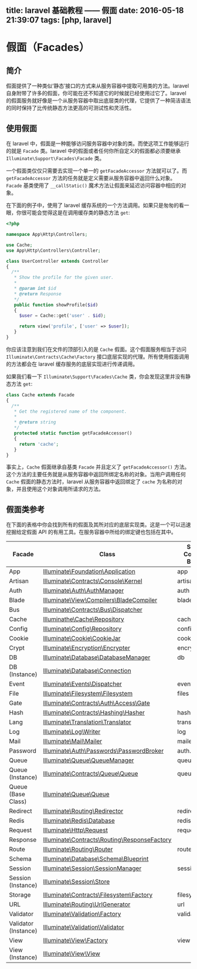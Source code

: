 title: laravel 基础教程 —— 假面
date: 2016-05-18 21:39:07
tags: [php, laravel]
---

# 假面（Facades）

## 简介

假面提供了一种类似‘静态’接口的方式来从服务容器中提取可用类的方法。laravel 自身附带了许多的假面，你可能在还不知道它的时候就已经使用过它了。laravel 的假面服务就好像是一个从服务容器中取出底层类的代理，它提供了一种简洁语法的同时保持了比传统静态方法更高的可测试性和灵活性。

## 使用假面

在 laravel 中，假面是一种能够访问服务容器中对象的类。而使这项工作能够运行的就是 `Facade` 类。laravel 中的假面或者任何你所自定义的假面都必须要继承 `Illuminate\Support\Facades\Facade` 类。

一个假面类仅仅只需要去实现一个单一的 `getFacadeAccessor` 方法就可以了。而 `getFacadeAccessor` 方法的任务就是定义需要从服务容器中返回什么对象。`Facade` 基类使用了 `__callStatic()` 魔术方法让假面来延迟访问容器中相应的对象。

在下面的例子中，使用了 laravel 缓存系统的一个方法调用。如果只是匆匆的看一眼，你很可能会觉得这是在调用缓存类的静态方法 `get`:

```php
<?php

namespace App\Http\Controllers;

use Cache;
use App\Http\Controllers\Controller;

class UserController extends Controller
{
  /**
   * Show the profile for the given user.
   *
   * @param int $id
   * @return Response
   */
   public function showProfile($id)
   {
     $user = Cache::get('user' . $id);

     return view('profile', ['user' => $user]);
   }
}
```

你应该注意到我们在文件的顶部引入的是 `Cache` 假面。这个假面服务相当于访问 `Illuminate\Contracts\Cache\Factory` 接口底层实现的代理。所有使用假面调用的方法都会在 laravel 缓存服务的底层实现进行传递调用。

如果我们看一下 `Illuminate\Support\Facades\Cache` 类，你会发现这里并没有静态方法 `get`:

```php
class Cache extends Facade
{
  /**
   * Get the registered name of the component.
   *
   * @return string
   */
   protected static function getFacadeAccessor() 
   {
     return 'cache';
   }
}
```

事实上，`Cache` 假面继承自基类 `Facade` 并且定义了 `getFacadeAccessor()` 方法。这个方法的主要任务就是从服务容器中返回所绑定名称的对象。当用户调用任何 `Cache` 假面的静态方法时，laravel 从服务容器中返回绑定了 `cache` 为名称的对象，并且使用这个对象调用所请求的方法。

## 假面类参考

在下面的表格中你会找到所有的假面及其所对应的底层实现类。这是一个可以迅速挖掘给定假面 API 的有用工具。在服务容器中所给的绑定键也包括在其中。

Facade               | Class                                                                                                                        | Service Container Binding
---                  | ---                                                                                                                          | ---
App                  | [Illuminate\Foundation\Application](http://laravel.com/api/5.2/Illuminate/Foundation/Application.html)                       | app
Artisan              | [Illuminate\Contracts\Console\Kernel](http://laravel.com/api/5.2/Illuminate/Contracts/Console/Kernel.html)                   | artisan
Auth                 | [Illuminate\Auth\AuthManager](http://laravel.com/api/5.2/Illuminate/Auth/AuthManager.html)                                   | auth
Blade                | [Illuminate\View\Compilers\BladeCompiler](http://laravel.com/api/5.2/Illuminate/View/Compilers/BladeCompiler.html)           | blade.compiler
Bus                  | [Illuminate\Contracts\Bus\Dispatcher](http://laravel.com/api/5.2/Illuminate/Contracts/Bus/Dispatcher.html)                   |
Cache                | [Illuminathe\Cache\Repository](http://laravel.com/api/5.2/Illuminate/Cache/Repository.html)                                  | cache
Config               | [Illuminate\Config\Repository](http://laravel.com/api/5.2/Illuminate/Config/Repository.html)                                 | config
Cookie               | [Illuminate\Cookie\CookieJar](http://laravel.com/api/5.2/Illuminate/Cookie/CookieJar.html)                                   | cookie
Crypt                | [Illuminate\Encryption\Encrypter](http://laravel.com/api/5.2/Illuminate/Encryption/Encrypter.html)                           | encrypter
DB                   | [Illuminate\Database\DatabaseManager](http://laravel.com/api/5.2/Illuminate/Database/DatabaseManager.html)                   | db
DB (Instance)        | [Illuminate\Database\Connection](http://laravel.com/api/5.2/Illuminate/Database/Connection.html)                             |
Event                | [Illuminate\Events\Dispatcher](http://laravel.com/api/5.2/Illuminate/Events/Dispatcher.html)                                 | events
File                 | [Illuminate\Filesystem\Filesystem](http://laravel.com/api/5.2/Illuminate/Filesystem/Filesystem.html)                         | files
Gate                 | [Illuminate\Contracts\Auth\Access\Gate](http://laravel.com/api/5.1/Illuminate/Contracts/Auth/Access/Gate.html)               |
Hash                 | [Illuminate\Contracts\Hashing\Hasher](http://laravel.com/api/5.2/Illuminate/Contracts/Hashing/Hasher.html)                   | hash
Lang                 | [Illuminate\Translation\Translator](http://laravel.com/api/5.2/Illuminate/Translation/Translator.html)                       | translator
Log                  | [Illuminate\Log\Writer](http://laravel.com/api/5.2/Illuminate/Log/Writer.html)                                               | log
Mail                 | [Illuminate\Mail\Mailer](http://laravel.com/api/5.2/Illuminate/Mail/Mailer.html)                                             | mailer
Password             | [Illuminate\Auth\Passwords\PasswordBroker](http://laravel.com/api/5.2/Illuminate/Auth/Passwords/PasswordBroker.html)         | auth.password
Queue                | [Illuminate\Queue\QueueManager](http://laravel.com/api/5.2/Illuminate/Queue/QueueManager.html)                               | queue
Queue (Instance)     | [Illuminate\Contracts\Queue\Queue](http://laravel.com/api/5.2/Illuminate/Contracts/Queue/Queue.html)                         | queue
Queue (Base Class)   | [Illuminate\Queue\Queue](http://laravel.com/api/5.2/Illuminate/Queue/Queue.html)                                             |
Redirect             | [Illuminate\Routing\Redirector ](http://laravel.com/api/5.2/Illuminate/Routing/Redirector.html)                              | redirect
Redis                | [Illuminate\Redis\Database](http://laravel.com/api/5.2/Illuminate/Redis/Database.html)                                       | redis
Request              | [Illuminate\Http\Request](http://laravel.com/api/5.2/Illuminate/Http/Request.html)                                           | request
Response             | [Illuminate\Contracts\Routing\ResponseFactory](http://laravel.com/api/5.2/Illuminate/Contracts/Routing/ResponseFactory.html) |
Route                | [Illuminate\Routing\Router](http://laravel.com/api/5.2/Illuminate/Routing/Router.html)                                       | router
Schema               | [Illuminate\Database\Schema\Blueprint](http://laravel.com/api/5.2/Illuminate/Database/Schema/Blueprint.html)                 |
Session              | [Illuminate\Session\SessionManager ](http://laravel.com/api/5.2/Illuminate/Session/SessionManager.html)                      | session
Session (Instance)   | [Illuminate\Session\Store ](http://laravel.com/api/5.2/Illuminate/Session/Store.html)                                        |
Storage              | [Illuminate\Contracts\Filesystem\Factory](http://laravel.com/api/5.2/Illuminate/Contracts/Filesystem/Factory.html)           | filesystem
URL                  | [Illuminate\Routing\UrlGenerator](http://laravel.com/api/5.2/Illuminate/Routing/UrlGenerator.html)                           | url
Validator            | [Illuminate\Validation\Factory](http://laravel.com/api/5.2/Illuminate/Validation/Factory.html)                               | validator
Validator (Instance) | [Illuminate\Validation\Validator](http://laravel.com/api/5.2/Illuminate/Validation/Validator.html)                           |
View                 | [Illuminate\View\Factory](http://laravel.com/api/5.2/Illuminate/View/Factory.html)                                           | view
View (Instance)      | [Illuminate\View\View](http://laravel.com/api/5.2/Illuminate/View/View.html)                                                 |